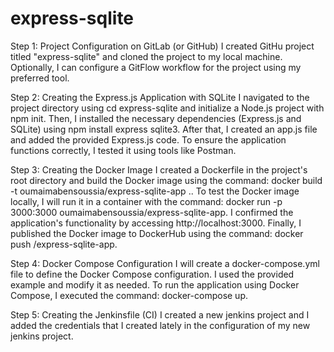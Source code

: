 # express-sqlite
Step 1: Project Configuration on GitLab (or GitHub)
I created GitHu project titled "express-sqlite" and cloned the project to my local machine. Optionally, I can configure a GitFlow workflow for the project using my preferred tool.

Step 2: Creating the Express.js Application with SQLite
I navigated to the project directory using cd express-sqlite and initialize a Node.js project with npm init. Then, I installed the necessary dependencies (Express.js and SQLite) using npm install express sqlite3. After that, I created an app.js file and added the provided Express.js code. To ensure the application functions correctly, I tested it using tools like Postman.

Step 3: Creating the Docker Image
I created a Dockerfile in the project's root directory and build the Docker image using the command: docker build -t oumaimabensoussia/express-sqlite-app .. To test the Docker image locally, I will run it in a container with the command: docker run -p 3000:3000 oumaimabensoussia/express-sqlite-app. I confirmed the application's functionality by accessing http://localhost:3000. Finally, I published the Docker image to DockerHub using the command: docker push <username>/express-sqlite-app.

Step 4: Docker Compose Configuration
I will create a docker-compose.yml file to define the Docker Compose configuration. I used the provided example and modify it as needed. To run the application using Docker Compose, I executed the command: docker-compose up.

Step 5: Creating the Jenkinsfile (CI)
I created a new jenkins project and I added the credentials that I created lately in the configuration of my new jenkins project.
